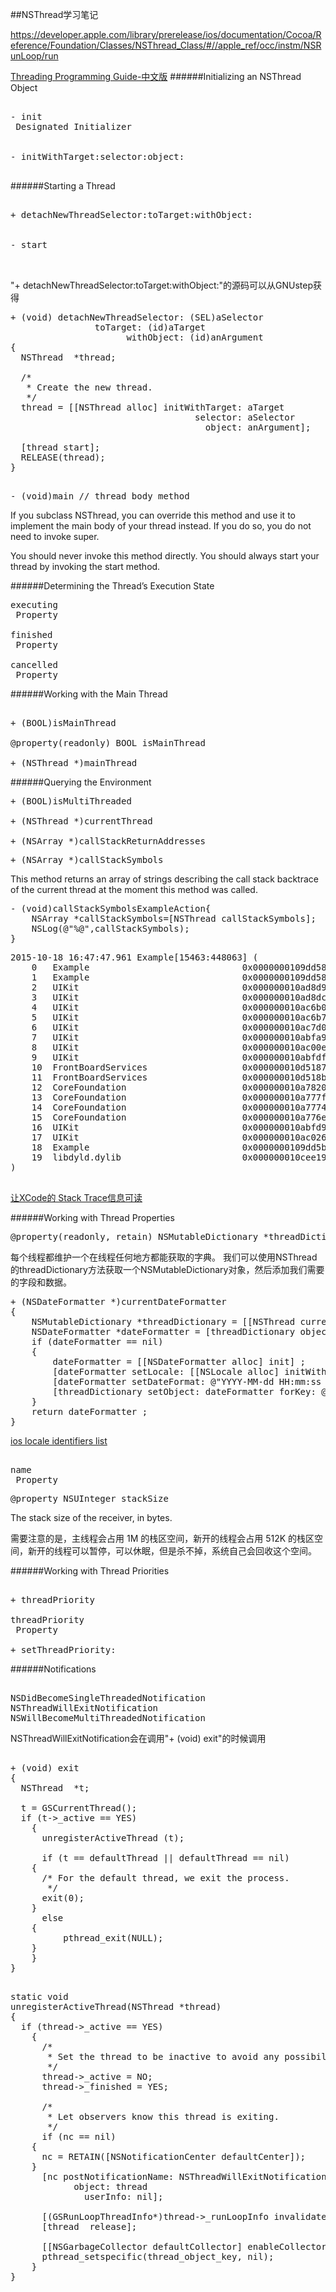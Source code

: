 ##NSThread学习笔记

https://developer.apple.com/library/prerelease/ios/documentation/Cocoa/Reference/Foundation/Classes/NSThread_Class/#//apple_ref/occ/instm/NSRunLoop/run


[Threading Programming Guide-中文版](http://www.dreamingwish.com/article/ios-multi-threaded-programming-guide-directory.html)
######Initializing an NSThread Object
<pre>

- init
 Designated Initializer
 
 
- initWithTarget:selector:object:
 
</pre>


######Starting a Thread
<pre>

+ detachNewThreadSelector:toTarget:withObject:


- start


</pre>
"+ detachNewThreadSelector:toTarget:withObject:"的源码可以从GNUstep获得
<pre>
+ (void) detachNewThreadSelector: (SEL)aSelector
		        toTarget: (id)aTarget
                      withObject: (id)anArgument
{
  NSThread	*thread;

  /*
   * Create the new thread.
   */
  thread = [[NSThread alloc] initWithTarget: aTarget
                                   selector: aSelector
                                     object: anArgument];

  [thread start];
  RELEASE(thread);
}

</pre>
<pre>
- (void)main // thread body method
</pre>
If you subclass NSThread, you can override this method and use it to implement the main body of your thread instead. If you do so, you do not need to invoke super.

You should never invoke this method directly. You should always start your thread by invoking the start method.



######Determining the Thread’s Execution State

<pre>
executing
 Property
 
finished
 Property
 
cancelled
 Property
</pre>









######Working with the Main Thread

<pre>

+ (BOOL)isMainThread

@property(readonly) BOOL isMainThread

+ (NSThread *)mainThread
</pre>



######Querying the Environment



<pre>
+ (BOOL)isMultiThreaded

+ (NSThread *)currentThread

+ (NSArray<NSNumber *> *)callStackReturnAddresses
</pre>


<pre>
+ (NSArray<NSString *> *)callStackSymbols
</pre>
This method returns an array of strings describing the call stack backtrace of the current thread at the moment this method was called. 

<pre>
- (void)callStackSymbolsExampleAction{
    NSArray *callStackSymbols=[NSThread callStackSymbols];
    NSLog(@"%@",callStackSymbols);
}
</pre>
<pre>
2015-10-18 16:47:47.961 Example[15463:448063] (
	0   Example                             0x0000000109dd586e -[ViewController callStackSymbolsExampleAction] + 46
	1   Example                             0x0000000109dd5839 -[ViewController viewDidLoad] + 73
	2   UIKit                               0x000000010ad8d931 -[UIViewController loadViewIfRequired] + 1344
	3   UIKit                               0x000000010ad8dc7d -[UIViewController view] + 27
	4   UIKit                               0x000000010ac6b0c0 -[UIWindow addRootViewControllerViewIfPossible] + 61
	5   UIKit                               0x000000010ac6b7bd -[UIWindow _setHidden:forced:] + 302
	6   UIKit                               0x000000010ac7d020 -[UIWindow makeKeyAndVisible] + 43
	7   UIKit                               0x000000010abfa93c -[UIApplication _callInitializationDelegatesForMainScene:transitionContext:] + 4131
	8   UIKit                               0x000000010ac00e15 -[UIApplication _runWithMainScene:transitionContext:completion:] + 1755
	9   UIKit                               0x000000010abfdff0 -[UIApplication workspaceDidEndTransaction:] + 188
	10  FrontBoardServices                  0x000000010d5187ac -[FBSSerialQueue _performNext] + 192
	11  FrontBoardServices                  0x000000010d518b1a -[FBSSerialQueue _performNextFromRunLoopSource] + 45
	12  CoreFoundation                      0x000000010a7820a1 __CFRUNLOOP_IS_CALLING_OUT_TO_A_SOURCE0_PERFORM_FUNCTION__ + 17
	13  CoreFoundation                      0x000000010a777fcc __CFRunLoopDoSources0 + 556
	14  CoreFoundation                      0x000000010a777483 __CFRunLoopRun + 867
	15  CoreFoundation                      0x000000010a776e98 CFRunLoopRunSpecific + 488
	16  UIKit                               0x000000010abfd98d -[UIApplication _run] + 402
	17  UIKit                               0x000000010ac02676 UIApplicationMain + 171
	18  Example                             0x0000000109dd5bcf main + 111
	19  libdyld.dylib                       0x000000010cee192d start + 1
)

</pre>

[让XCode的 Stack Trace信息可读](http://blog.devtang.com/blog/2012/11/14/make-stack-trace-more-readable/#jtss-tsina)


######Working with Thread Properties




<pre>
@property(readonly, retain) NSMutableDictionary *threadDictionary
</pre>

每个线程都维护一个在线程任何地方都能获取的字典。 我们可以使用NSThread的threadDictionary方法获取一个NSMutableDictionary对象，然后添加我们需要的字段和数据。

<pre>
+ (NSDateFormatter *)currentDateFormatter
{
	NSMutableDictionary *threadDictionary = [[NSThread currentThread] threadDictionary] ;
	NSDateFormatter *dateFormatter = [threadDictionary objectForKey: @"DDMyDateFormatter"] ;
	if (dateFormatter == nil)
	{
		dateFormatter = [[NSDateFormatter alloc] init] ;
		[dateFormatter setLocale: [[NSLocale alloc] initWithLocaleIdentifier: @"en_GB"]] ;//en_GB	English (United Kingdom)
		[dateFormatter setDateFormat: @"YYYY-MM-dd HH:mm:ss ZZZ"] ;
		[threadDictionary setObject: dateFormatter forKey: @"DDMyDateFormatter"] ;
	}
	return dateFormatter ;
}
</pre>

[ios locale identifiers list](https://gist.github.com/jacobbubu/1836273)


<pre>

name
 Property
</pre>

<pre>
@property NSUInteger stackSize
</pre>
The stack size of the receiver, in bytes.

需要注意的是，主线程会占用 1M 的栈区空间，新开的线程会占用 512K 的栈区空间，新开的线程可以暂停，可以休眠，但是杀不掉，系统自己会回收这个空间。


######Working with Thread Priorities


<pre>

+ threadPriority

threadPriority
 Property
 
+ setThreadPriority:
</pre>


######Notifications
<pre>

NSDidBecomeSingleThreadedNotification
NSThreadWillExitNotification
NSWillBecomeMultiThreadedNotification
</pre>

NSThreadWillExitNotification会在调用"+ (void) exit"的时候调用
<pre>

+ (void) exit
{
  NSThread	*t;

  t = GSCurrentThread();
  if (t->_active == YES)
    {
      unregisterActiveThread (t);

      if (t == defaultThread || defaultThread == nil)
	{
	  /* For the default thread, we exit the process.
	   */
	  exit(0);
	}
      else
	{
          pthread_exit(NULL);
	}
    }
}
</pre>
<pre>

static void
unregisterActiveThread(NSThread *thread)
{
  if (thread->_active == YES)
    {
      /*
       * Set the thread to be inactive to avoid any possibility of recursion.
       */
      thread->_active = NO;
      thread->_finished = YES;

      /*
       * Let observers know this thread is exiting.
       */
      if (nc == nil)
	{
	  nc = RETAIN([NSNotificationCenter defaultCenter]);
	}
      [nc postNotificationName: NSThreadWillExitNotification
			object: thread
		      userInfo: nil];

      [(GSRunLoopThreadInfo*)thread->_runLoopInfo invalidate];
      [thread  release];

      [[NSGarbageCollector defaultCollector] enableCollectorForPointer: thread];
      pthread_setspecific(thread_object_key, nil);
    }
}


</pre>